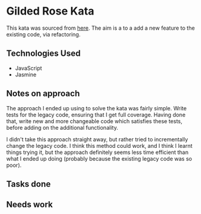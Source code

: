Gilded Rose Kata
===============================

This kata was sourced from [here](https://github.com/emilybache/GildedRose-Refactoring-Kata). The aim is a to a add a new feature to the existing code, via refactoring.

## Technologies Used
* JavaScript
* Jasmine

## Notes on approach

The approach I ended up using to solve the kata was fairly simple. Write tests for the legacy code, ensuring that I get full coverage.
Having done that, write new and more changeable code which satisfies these tests, before adding on the additional functionality.

I didn't take this approach straight away, but rather tried to incrementally change the legacy code. I think this method could work, and I think I learnt things trying it,
but the approach definitely seems less time efficient than what I ended up doing (probably because the existing legacy code was so poor).

## Tasks done

## Needs work
